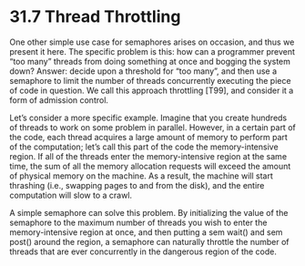 # 31.7 Thread Throttling  

One other simple use case for semaphores arises on occasion, and thus we present it here. The specific problem is this: how can a programmer prevent “too many” threads from doing something at once and bogging the system down? Answer: decide upon a threshold for “too many”, and then use a semaphore to limit the number of threads concurrently executing the piece of code in question. We call this approach throttling [T99], and consider it a form of admission control.  

Let’s consider a more specific example. Imagine that you create hundreds of threads to work on some problem in parallel. However, in a certain part of the code, each thread acquires a large amount of memory to perform part of the computation; let’s call this part of the code the memory-intensive region. If all of the threads enter the memory-intensive region at the same time, the sum of all the memory allocation requests will exceed the amount of physical memory on the machine. As a result, the machine will start thrashing (i.e., swapping pages to and from the disk), and the entire computation will slow to a crawl.  

A simple semaphore can solve this problem. By initializing the value of the semaphore to the maximum number of threads you wish to enter the memory-intensive region at once, and then putting a sem wait() and sem post() around the region, a semaphore can naturally throttle the number of threads that are ever concurrently in the dangerous region of the code.  

